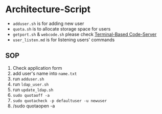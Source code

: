 # Architecture-Script

* `adduser.sh` is for adding new user
* `quota.sh` is to allocate storage space for users
* `getport.sh` & `webcode.sh` please check [Terminal-Based Code-Server](https://github.com/Bayes-Cluster/Code-Hub/tree/main/ShellScript#terminal-based-code-server)
* `user_listen.md` is for listening users' commands

## SOP

1. Check application form
2. add user's name into `name.txt`
3. run `adduser.sh`
4. run `ldap_user.sh`
5. run `update_ldap.sh`
6. `sudo quotaoff -a`
7. `sudo quotacheck -p defaultuser -u newuser`
8. /sudo quotaopen -a
